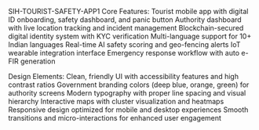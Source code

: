 SIH-TOURIST-SAFETY-APP1
Core Features:
Tourist mobile app with digital ID onboarding, safety dashboard, and panic button
Authority dashboard with live location tracking and incident management
Blockchain-secured digital identity system with KYC verification
Multi-language support for 10+ Indian languages
Real-time AI safety scoring and geo-fencing alerts
IoT wearable integration interface
Emergency response workflow with auto e-FIR generation

Design Elements:
Clean, friendly UI with accessibility features and high contrast ratios
Government branding colors (deep blue, orange, green) for authority screens
Modern typography with proper line spacing and visual hierarchy
Interactive maps with cluster visualization and heatmaps
Responsive design optimized for mobile and desktop experiences
Smooth transitions and micro-interactions for enhanced user engagement
